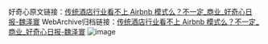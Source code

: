 好奇心原文链接：[传统酒店行业看不上 Airbnb 模式么？不一定_商业_好奇心日报-魏泽寰](https://www.qdaily.com/articles/11640.html)
WebArchive归档链接：[传统酒店行业看不上 Airbnb 模式么？不一定_商业_好奇心日报-魏泽寰](http://web.archive.org/web/20160409151801/http://www.qdaily.com/articles/11640.html)
![image](http://ww3.sinaimg.cn/large/007d5XDply1g3waevnb07j30u02mx7wh)